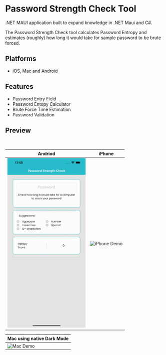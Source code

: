 # Password Strength Check Tool

.NET MAUI application built to expand knowledge in .NET Maui and C#. 

The Password Strength Check tool calculates Password Entropy and estimates (roughly) how long it would take for sample password to be brute forced.

## Platforms
- iOS, Mac and Android 

## Features
- Password Entry Field 
- Password Entopy Calculator
- Brute Force Time Estimation
- Password Validation

## Preview
<br>

| Andriod  |  iPhone |
|---|---|
|  <img src="Previews/iPhoneDemo.gif" alt="Android Demo" width="250">   |  <img src="Previews/AndroidDemo.gif" alt="iPhone Demo" width="250"> |


| Mac using native Dark Mode |
|--|
|<img src="Previews/MacDemo_DarkMode.gif" alt="Mac Demo">|

